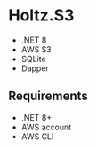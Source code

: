 # Holtz.S3

- .NET 8
- AWS S3
- SQLite
- Dapper

## Requirements

- .NET 8+
- AWS account
- AWS CLI
